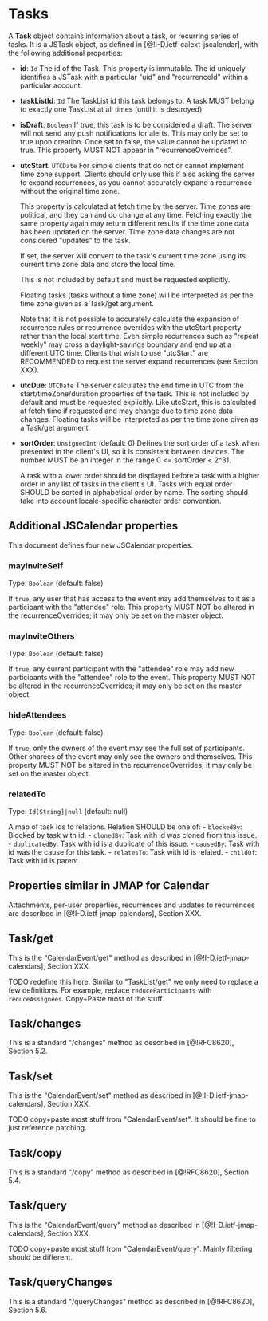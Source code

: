 # Tasks

A **Task** object contains information about a task, or recurring series of tasks. It is a JSTask object, as defined in [@!I-D.ietf-calext-jscalendar], with the following additional properties:

- **id**: `Id`
  The id of the Task. This property is immutable. The id uniquely identifies a JSTask with a particular "uid" and "recurrenceId" within a particular account.

- **taskListId**: `Id`
  The TaskList id this task belongs to. A task MUST belong to exactly one TaskList at all times (until it is destroyed).

- **isDraft**: `Boolean`
  If true, this task is to be considered a draft. The server will not send any push notifications for alerts. This may only be set to true upon creation. Once set to false, the value cannot be updated to true. This property MUST NOT appear in "recurrenceOverrides".

- **utcStart**: `UTCDate`
  For simple clients that do not or cannot implement time zone support. Clients should only use this if also asking the server to expand recurrences, as you cannot accurately expand a recurrence without the original time zone.

    This property is calculated at fetch time by the server. Time zones are political, and they can and do change at any time. Fetching exactly the same property again may return different results if the time zone data has been updated on the server. Time zone data changes are not considered "updates" to the task.

    If set, the server will convert to the task's current time zone using its current time zone data and store the local time.

    This is not included by default and must be requested explicitly.

    Floating tasks (tasks without a time zone) will be interpreted as per the time zone given as a Task/get argument.

    Note that it is not possible to accurately calculate the expansion of recurrence rules or recurrence overrides with the utcStart property rather than the local start time. Even simple recurrences such as "repeat weekly" may cross a daylight-savings boundary and end up at a different UTC time. Clients that wish to use "utcStart" are RECOMMENDED to request the server expand recurrences (see Section XXX).

- **utcDue**: `UTCDate`
  The server calculates the end time in UTC from the start/timeZone/duration properties of the task. This is not included by default and must be requested explicitly. Like utcStart, this is calculated at fetch time if requested and may change due to time zone data changes. Floating tasks will be interpreted as per the time zone given as a Task/get argument.

- **sortOrder**: `UnsignedInt` (default: 0)
  Defines the sort order of a task when presented in the client's UI, so it
  is consistent between devices. The number MUST be an integer in the range
  0 <= sortOrder < 2^31.

    A task with a lower order should be displayed before a task with
    a higher order in any list of tasks in the client's UI. Tasks with equal order SHOULD be sorted in alphabetical order by name. The sorting should take into account locale-specific character order convention.

## Additional JSCalendar properties

This document defines four new JSCalendar properties.

### mayInviteSelf

Type: `Boolean` (default: false)

If `true`, any user that has access to the event may add themselves to it as a participant with the "attendee" role. This property MUST NOT be altered in the recurrenceOverrides; it may only be set on the master object.

### mayInviteOthers

Type: `Boolean` (default: false)

If `true`, any current participant with the "attendee" role may add new participants with the "attendee" role to the event. This property MUST NOT be altered in the recurrenceOverrides; it may only be set on the master object.

### hideAttendees

Type: `Boolean` (default: false)

If `true`, only the owners of the event may see the full set of participants. Other sharees of the event may only see the owners and themselves. This property MUST NOT be altered in the recurrenceOverrides; it may only be set on the master object.

### relatedTo 

Type: `Id[String]|null` (default: null)

A map of task ids to relations. Relation SHOULD be one of:
    - `blockedBy`: Blocked by task with id.
    - `clonedBy`: Task with id was cloned from this issue.
    - `duplicatedBy`: Task with id is a duplicate of this issue.
    - `causedBy`: Task with id was the cause for this task.
    - `relatesTo`: Task with id is related.
    - `childOf`: Task with id is parent.

## Properties similar in JMAP for Calendar

Attachments, per-user properties, recurrences and updates to recurrences are described in [@!I-D.ietf-jmap-calendars], Section XXX.

## Task/get

This is the "CalendarEvent/get" method as described in [@!I-D.ietf-jmap-calendars], Section XXX.

TODO redefine this here. Similar to "TaskList/get" we only need to replace a few definitions. For example, replace `reduceParticipants` with `reduceAssignees`. Copy+Paste most of the stuff.

## Task/changes

This is a standard "/changes" method as described in [@!RFC8620], Section 5.2.

## Task/set

This is the "CalendarEvent/set" method as described in [@!I-D.ietf-jmap-calendars], Section XXX.

TODO copy+paste most stuff from "CalendarEvent/set". It should be fine to just reference patching.

## Task/copy

This is a standard "/copy" method as described in [@!RFC8620], Section 5.4.

## Task/query

This is the "CalendarEvent/query" method as described in [@!I-D.ietf-jmap-calendars], Section XXX.

TODO copy+paste most stuff from "CalendarEvent/query". Mainly filtering should be different.

## Task/queryChanges

This is a standard "/queryChanges" method as described in [@!RFC8620], Section 5.6.
